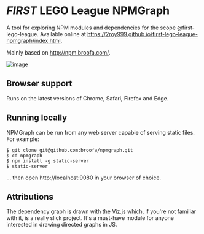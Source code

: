 # _FIRST_ LEGO League NPMGraph


A tool for exploring NPM modules and dependencies for the scope @first-lego-league.
Available online at https://2roy999.github.io/first-lego-league-npmgraph/index.html.

Mainly based on http://npm.broofa.com/. 

![image](https://user-images.githubusercontent.com/164050/31836231-6ab6faca-b589-11e7-9bb9-00ee0b8d90b4.png)

## Browser support

Runs on the latest versions of Chrome, Safari, Firefox and Edge.

## Running locally

NPMGraph can be run from any web server capable of serving static files.  For
example:

```shell
$ git clone git@github.com:broofa/npmgraph.git
$ cd npmgraph
$ npm install -g static-server
$ static-server
```

... then open http://localhost:9080 in your browser of choice.

## Attributions

The dependency graph is drawn with the [Viz.js](https://github.com/mdaines/viz.js/) which, if you're not familiar with it, is a really slick project.  It's a must-have module for anyone interested in drawing directed graphs in JS.
